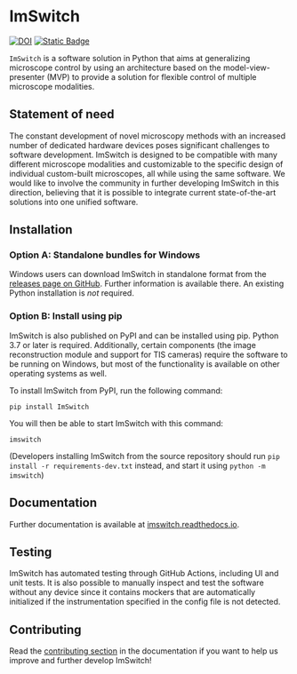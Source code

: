 # ImSwitch

[![DOI](https://joss.theoj.org/papers/10.21105/joss.03394/status.svg)](https://doi.org/10.21105/joss.03394)
[![Static Badge](https://img.shields.io/badge/image.sc-community_partner-pink.svg?logo=data%3Aimage%2Fpng%3Bbase64%2CiVBORw0KGgoAAAANSUhEUgAAABgAAAAXCAYAAAARIY8tAAAAAXNSR0IArs4c6QAAAARnQU1BAACxjwv8YQUAAAAJcEhZcwAADsMAAA7DAcdvqGQAAAVgSURBVEhLfZV5TFRHHMe%2F897u211guUREQCH1AqEoEvBqgtqiiWc9QNTYJm2a9LBBrRLTNFH%2FaCqpV9DURJuaNlVrrUlLsNo0ajXWemIDiiBYOZVjF3bZe5f3pvPmPdai1k%2By2fl95%2FjN%2FH6%2FmUfwfxz5ZZQg4AZARuvKi6G0VmmvKcDOnYquDOM5B1s%2B%2FnUcE1P3TQlShQiXdPmllHR1Jx2807iAebuV8NOeel3mDHNQVnYxVoKnkcmJLVHKg9Ov0ImqbmRHSTRLfIwKZb8unx9QKIp6%2BvBNTX27ROkYCtoSCLiyUqoPe7WRgKD%2Fc4zUs01dXGsTvrjK%2BvGpaCstGvYrNRnxw827%2BP72PaiLq%2BMISLpFitnMJ%2BmEHfDQEGzUzWFI7ARDUI8Pvu%2Bqsb%2FqD8y19evqU2QoW93FW5J0c8gBJURQKtgeTKqVmZWI3LwU3hOGhSN4uQbOsi%2Fhr7oEMihzmURFIOKtxZDys7gtEBIdkLGLGwzuYOuG6tcoJcvVttlsQHFpDmbOHquaYYK36%2BGuPAHF4dIEUYRpXgFiD5TDvLQQEe8sY9sz8i5K6LqelZtz1bawfftFAxXIXhYe7mzuG%2BMQZX2aUJWbNgeOubyQ2aAhIt9fBX%2FJIvhFbawwMg7mJYW8zXJhECnZx4qBiPlTitcSQjaoHfEjIrB2%2FVQIAkE7i%2FXRpnY%2B4YnXjyqHG6MDQUxxurnW4aL46oId16%2B2wWKRkJwSDSMrhsB5dnUCIbY0SfdmTq8TmLvP%2BQyGURLhdLLyY5hZCJ5l18R0uAwGKGzSb30WKCwvXm8Ip3%2BsQ%2BWeP%2FHP7Vaeq6eIO8RZM9atYQfnGfW4g7j2VxtkmaIgIxFJEWYM1NqRwjad6iEYMAgnMlzOxkFqnXzLyiszjMsVQE19P%2FoVA5KDA6x0ZfWSnSF7Np20jHS5zj6wjCwMCAZ9OBAbZ8HYtFjU%2Fv1Eswd9nlluV0K%2F4o6si0l57BZNPPi5ecl49LAPDod2chV18QnennOPUqKXiceT049N9NsW5Xi74GMJ6zVGsiEEfv8guru0eKupXW6%2FJ92P9U4qz5nwZo9ZzG6LouiKF5ExZww%2BWJKjlic62p08bDIR0CtZx4d8xnnEvuKTBpaQSepCQqwVjnfXoPpaL9paHarEGe%2B3YZWtDk6jAdML82GXtHIc4u6KOchkc%2B02L44cuoE%2Bu%2F5SUNogsOLcoVkMtou0aWn4qGwmStbmIDraxO%2FFgoQA744JDaK8iSXyGbz6pYuINCIQGORtBqUU28SKrNT7Hhozn9VuKvUHWDgIjDkTeNnNmJ3GL5zV50GoronPynZ58OrC2WhmoejxB7n23qQ0JLOC%2BP1cM5oabVxjD9%2BF3ZWLPxPIqVOyIJPNTOHb8J%2B5DIVdLBWxrx%2FKwePwHj%2FLbRUj21ZpnBVT42N0RUMNy5XLj3ibFWoQVFYfPcqLvaLhaqc3Y%2BZkduGyISuQO3uhdPbAw54GuaNbHcIRRsUj8sMSSLkZ%2BLm1C7X9A1zP7KZouv4Ytt5w7I%2Furlz6tdrkzwOrEipKhm0saLzWQnca4Dt9HpTFXIWyb4Fl9XzE7N8KqSCba%2F%2Bl5mYnmh%2FYNYNSh5EKn2qG7kAl7mRFC3ukdusmR2Geq5ISsHFlESzFRSCsiobwyVpin4MIu744sLBXt3iJh7Gt2x5NfO5GVk1JAwax9e28rLQrI2L5oJhnStMZDPEvm8rqZuFeqpew95o%2BjHBEZu%2F8dm741g1zoGJfWZ6lQMnNe33G1Q6T9FCXX4oQUvI3NZgscsDfsvfQcu2F1HnOQZijF82CPHCDnSZDV14MpW2KyTgN6xdqGR8G8C9BoRdv%2F1UFDQAAAABJRU5ErkJggg%3D%3D)](https://forum.image.sc/)




``ImSwitch`` is a software solution in Python that aims at generalizing microscope control by using an architecture based on the model-view-presenter (MVP) to provide a solution for flexible control of multiple microscope modalities.

## Statement of need

The constant development of novel microscopy methods with an increased number of dedicated
hardware devices poses significant challenges to software development.
ImSwitch is designed to be compatible with many different microscope modalities and customizable to the
specific design of individual custom-built microscopes, all while using the same software. We
would like to involve the community in further developing ImSwitch in this direction, believing
that it is possible to integrate current state-of-the-art solutions into one unified software.

## Installation

### Option A: Standalone bundles for Windows

Windows users can download ImSwitch in standalone format from the [releases page on GitHub](https://github.com/kasasxav/ImSwitch/releases). Further information is available there. An existing Python installation is *not* required.

### Option B: Install using pip

ImSwitch is also published on PyPI and can be installed using pip. Python 3.7 or later is required. Additionally, certain components (the image reconstruction module and support for TIS cameras) require the software to be running on Windows, but most of the functionality is available on other operating systems as well.

To install ImSwitch from PyPI, run the following command:

```
pip install ImSwitch
```

You will then be able to start ImSwitch with this command:

```
imswitch
```
(Developers installing ImSwitch from the source repository should run `pip install -r requirements-dev.txt` instead, and start it using ``python -m imswitch``)

## Documentation

Further documentation is available at [imswitch.readthedocs.io](https://imswitch.readthedocs.io).

## Testing

ImSwitch has automated testing through GitHub Actions, including UI and unit tests. It is also possible to manually inspect and test the software without any device since it contains mockers that are automatically initialized if the instrumentation specified in the config file is not detected.

## Contributing

Read the [contributing section](https://imswitch.readthedocs.io/en/latest/contributing.html) in the documentation if you want to help us improve and further develop ImSwitch!

